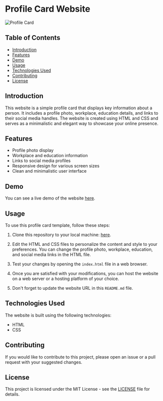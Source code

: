 # Profile Card Website

![Profile Card](/profile-card-1/assets/Images/design-screenshot.png)

## Table of Contents

- [Introduction](#introduction)
- [Features](#features)
- [Demo](#demo)
- [Usage](#usage)
- [Technologies Used](#technologies-used)
- [Contributing](#contributing)
- [License](#license)

## Introduction

This website is a simple profile card that displays key information about a person. It includes a profile photo, workplace, education details, and links to their social media handles. The website is created using HTML and CSS and serves as a minimalistic and elegant way to showcase your online presence.

## Features

- Profile photo display
- Workplace and education information
- Links to social media profiles
- Responsive design for various screen sizes
- Clean and minimalistic user interface

## Demo

You can see a live demo of the website [here](https://eatulrajput-profile-card-1.netlify.app/).

## Usage

To use this profile card template, follow these steps:

1. Clone this repository to your local machine: [here](https://github.com/eatulrajput/profile-card-1.git).


2. Edit the HTML and CSS files to personalize the content and style to your preferences. You can change the profile photo, workplace, education, and social media links in the HTML file.

3. Test your changes by opening the `index.html` file in a web browser.

4. Once you are satisfied with your modifications, you can host the website on a web server or a hosting platform of your choice.

5. Don't forget to update the website URL in this `README.md` file.

## Technologies Used

The website is built using the following technologies:

- HTML
- CSS

## Contributing

If you would like to contribute to this project, please open an issue or a pull request with your suggested changes.

## License

This project is licensed under the MIT License - see the [LICENSE](LICENSE) file for details.

   
